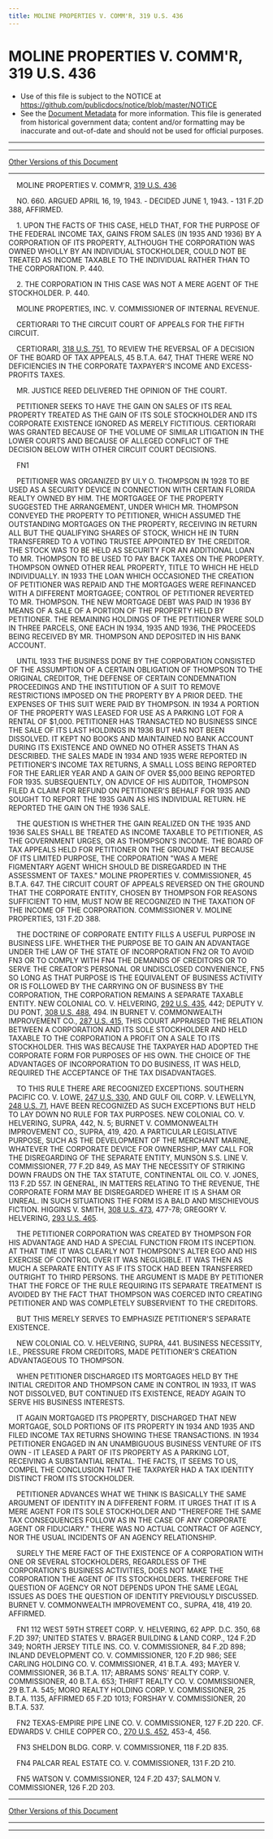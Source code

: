 ```yaml
---
title: MOLINE PROPERTIES V. COMM'R, 319 U.S. 436
---
```


# MOLINE PROPERTIES V. COMM'R, 319 U.S. 436

* Use of this file is subject to the NOTICE at https://github.com/publicdocs/notice/blob/master/NOTICE
* See the [Document Metadata](../../../index.md) for more information.
  This file is generated from historical government data; content and/or formatting may be inaccurate and out-of-date and should not be used for official purposes.

----------
----------

[Other Versions of this Document](https://publicdocs.github.io/go/links?ns=uslm-x&ref=%2Fus%2Fcourts%2Fscotus%2FusReporter%2F319%2F436)

----------

    MOLINE PROPERTIES V. COMM'R, [319 U.S. 436][/us/courts/scotus/usReporter/319/436]

    NO. 660.  ARGUED APRIL 16, 19, 1943.  - DECIDED JUNE 1, 1943.  - 131 F.2D 388, AFFIRMED.

    1.  UPON THE FACTS OF THIS CASE, HELD THAT, FOR THE PURPOSE OF THE FEDERAL INCOME TAX, GAINS FROM SALES (IN 1935 AND 1936) BY A CORPORATION OF ITS PROPERTY, ALTHOUGH THE CORPORATION WAS OWNED WHOLLY BY AN INDIVIDUAL STOCKHOLDER, COULD NOT BE TREATED AS INCOME TAXABLE TO THE INDIVIDUAL RATHER THAN TO THE CORPORATION.  P. 440.

    2.  THE CORPORATION IN THIS CASE WAS NOT A MERE AGENT OF THE STOCKHOLDER.  P. 440.

    MOLINE PROPERTIES, INC. V. COMMISSIONER OF INTERNAL REVENUE.

    CERTIORARI TO THE CIRCUIT COURT OF APPEALS FOR THE FIFTH CIRCUIT.

    CERTIORARI, [318 U.S. 751][/us/courts/scotus/usReporter/318/751], TO REVIEW THE REVERSAL OF A DECISION OF THE BOARD OF TAX APPEALS, 45 B.T.A. 647, THAT THERE WERE NO DEFICIENCIES IN THE CORPORATE TAXPAYER'S INCOME AND EXCESS-PROFITS TAXES.

    MR. JUSTICE REED DELIVERED THE OPINION OF THE COURT.

    PETITIONER SEEKS TO HAVE THE GAIN ON SALES OF ITS REAL PROPERTY TREATED AS THE GAIN OF ITS SOLE STOCKHOLDER AND ITS CORPORATE EXISTENCE IGNORED AS MERELY FICTITIOUS.  CERTIORARI WAS GRANTED BECAUSE OF THE VOLUME OF SIMILAR LITIGATION IN THE LOWER COURTS AND BECAUSE OF ALLEGED CONFLICT OF THE DECISION BELOW WITH OTHER CIRCUIT COURT DECISIONS.

    FN1

    PETITIONER WAS ORGANIZED BY ULY O. THOMPSON IN 1928 TO BE USED AS A SECURITY DEVICE IN CONNECTION WITH CERTAIN FLORIDA REALTY OWNED BY HIM.  THE MORTGAGEE OF THE PROPERTY SUGGESTED THE ARRANGEMENT, UNDER WHICH MR. THOMPSON CONVEYED THE PROPERTY TO PETITIONER, WHICH ASSUMED THE OUTSTANDING MORTGAGES ON THE PROPERTY, RECEIVING IN RETURN ALL BUT THE QUALIFYING SHARES OF STOCK, WHICH HE IN TURN TRANSFERRED TO A VOTING TRUSTEE APPOINTED BY THE CREDITOR.  THE STOCK WAS TO BE HELD AS SECURITY FOR AN ADDITIONAL LOAN TO MR. THOMPSON TO BE USED TO PAY BACK TAXES ON THE PROPERTY.  THOMPSON OWNED OTHER REAL PROPERTY, TITLE TO WHICH HE HELD INDIVIDUALLY.  IN 1933 THE LOAN WHICH OCCASIONED THE CREATION OF PETITIONER WAS REPAID AND THE MORTGAGES WERE REFINANCED WITH A DIFFERENT MORTGAGEE; CONTROL OF PETITIONER REVERTED TO MR. THOMPSON.  THE NEW MORTGAGE DEBT WAS PAID IN 1936 BY MEANS OF A SALE OF A PORTION OF THE PROPERTY HELD BY PETITIONER.  THE REMAINING HOLDINGS OF THE PETITIONER WERE SOLD IN THREE PARCELS, ONE EACH IN 1934, 1935 AND 1936, THE PROCEEDS BEING RECEIVED BY MR. THOMPSON AND DEPOSITED IN HIS BANK ACCOUNT.

    UNTIL 1933 THE BUSINESS DONE BY THE CORPORATION CONSISTED OF THE ASSUMPTION OF A CERTAIN OBLIGATION OF THOMPSON TO THE ORIGINAL CREDITOR, THE DEFENSE OF CERTAIN CONDEMNATION PROCEEDINGS AND THE INSTITUTION OF A SUIT TO REMOVE RESTRICTIONS IMPOSED ON THE PROPERTY BY A PRIOR DEED.  THE EXPENSES OF THIS SUIT WERE PAID BY THOMPSON.  IN 1934 A PORTION OF THE PROPERTY WAS LEASED FOR USE AS A PARKING LOT FOR A RENTAL OF $1,000.  PETITIONER HAS TRANSACTED NO BUSINESS SINCE THE SALE OF ITS LAST HOLDINGS IN 1936 BUT HAS NOT BEEN DISSOLVED.  IT KEPT NO BOOKS AND MAINTAINED NO BANK ACCOUNT DURING ITS EXISTENCE AND OWNED NO OTHER ASSETS THAN AS DESCRIBED.  THE SALES MADE IN 1934 AND 1935 WERE REPORTED IN PETITIONER'S INCOME TAX RETURNS, A SMALL LOSS BEING REPORTED FOR THE EARLIER YEAR AND A GAIN OF OVER $5,000 BEING REPORTED FOR 1935.  SUBSEQUENTLY, ON ADVICE OF HIS AUDITOR, THOMPSON FILED A CLAIM FOR REFUND ON PETITIONER'S BEHALF FOR 1935 AND SOUGHT TO REPORT THE 1935 GAIN AS HIS INDIVIDUAL RETURN.  HE REPORTED THE GAIN ON THE 1936 SALE.

    THE QUESTION IS WHETHER THE GAIN REALIZED ON THE 1935 AND 1936 SALES SHALL BE TREATED AS INCOME TAXABLE TO PETITIONER, AS THE GOVERNMENT URGES, OR AS THOMPSON'S INCOME.  THE BOARD OF TAX APPEALS HELD FOR PETITIONER ON THE GROUND THAT BECAUSE OF ITS LIMITED PURPOSE, THE CORPORATION "WAS A MERE FIGMENTARY AGENT WHICH SHOULD BE DISREGARDED IN THE ASSESSMENT OF TAXES."  MOLINE PROPERTIES V. COMMISSIONER, 45 B.T.A. 647.  THE CIRCUIT COURT OF APPEALS REVERSED ON THE GROUND THAT THE CORPORATE ENTITY, CHOSEN BY THOMPSON FOR REASONS SUFFICIENT TO HIM, MUST NOW BE RECOGNIZED IN THE TAXATION OF THE INCOME OF THE CORPORATION.  COMMISSIONER V. MOLINE PROPERTIES, 131 F.2D 388.

    THE DOCTRINE OF CORPORATE ENTITY FILLS A USEFUL PURPOSE IN BUSINESS LIFE.  WHETHER THE PURPOSE BE TO GAIN AN ADVANTAGE UNDER THE LAW OF THE STATE OF INCORPORATION  FN2  OR TO AVOID  FN3  OR TO COMPLY WITH  FN4 THE DEMANDS OF CREDITORS OR TO SERVE THE CREATOR'S PERSONAL OR UNDISCLOSED CONVENIENCE,  FN5  SO LONG AS THAT PURPOSE IS THE EQUIVALENT OF BUSINESS ACTIVITY OR IS FOLLOWED BY THE CARRYING ON OF BUSINESS BY THE CORPORATION, THE CORPORATION REMAINS A SEPARATE TAXABLE ENTITY.  NEW COLONIAL CO. V. HELVERING, [292 U.S. 435][/us/courts/scotus/usReporter/292/435], 442; DEPUTY V. DU PONT, [308 U.S. 488][/us/courts/scotus/usReporter/308/488], 494.  IN BURNET V. COMMONWEALTH IMPROVEMENT CO., [287 U.S. 415][/us/courts/scotus/usReporter/287/415], THIS COURT APPRAISED THE RELATION BETWEEN A CORPORATION AND ITS SOLE STOCKHOLDER AND HELD TAXABLE TO THE CORPORATION A PROFIT ON A SALE TO ITS STOCKHOLDER.  THIS WAS BECAUSE THE TAXPAYER HAD ADOPTED THE CORPORATE FORM FOR PURPOSES OF HIS OWN.  THE CHOICE OF THE ADVANTAGES OF INCORPORATION TO DO BUSINESS, IT WAS HELD, REQUIRED THE ACCEPTANCE OF THE TAX DISADVANTAGES.

    TO THIS RULE THERE ARE RECOGNIZED EXCEPTIONS.  SOUTHERN PACIFIC CO. V. LOWE, [247 U.S. 330][/us/courts/scotus/usReporter/247/330], AND GULF OIL CORP. V. LEWELLYN, [248 U.S. 71][/us/courts/scotus/usReporter/248/71], HAVE BEEN RECOGNIZED AS SUCH EXCEPTIONS BUT HELD TO LAY DOWN NO RULE FOR TAX PURPOSES.  NEW COLONIAL CO. V. HELVERING, SUPRA, 442, N. 5; BURNET V. COMMONWEALTH IMPROVEMENT CO., SUPRA, 419, 420.  A PARTICULAR LEGISLATIVE PURPOSE, SUCH AS THE DEVELOPMENT OF THE MERCHANT MARINE, WHATEVER THE CORPORATE DEVICE FOR OWNERSHIP, MAY CALL FOR THE DISREGARDING OF THE SEPARATE ENTITY, MUNSON S.S. LINE V. COMMISSIONER, 77 F.2D 849, AS MAY THE NECESSITY OF STRIKING DOWN FRAUDS ON THE TAX STATUTE, CONTINENTAL OIL CO. V. JONES, 113 F.2D 557.  IN GENERAL, IN MATTERS RELATING TO THE REVENUE, THE CORPORATE FORM MAY BE DISREGARDED WHERE IT IS A SHAM OR UNREAL.  IN SUCH SITUATIONS THE FORM IS A BALD AND MISCHIEVOUS FICTION.  HIGGINS V. SMITH, [308 U.S. 473][/us/courts/scotus/usReporter/308/473], 477-78; GREGORY V. HELVERING, [293 U.S. 465][/us/courts/scotus/usReporter/293/465].

    THE PETITIONER CORPORATION WAS CREATED BY THOMPSON FOR HIS ADVANTAGE AND HAD A SPECIAL FUNCTION FROM ITS INCEPTION.  AT THAT TIME IT WAS CLEARLY NOT THOMPSON'S ALTER EGO AND HIS EXERCISE OF CONTROL OVER IT WAS NEGLIGIBLE.  IT WAS THEN AS MUCH A SEPARATE ENTITY AS IF ITS STOCK HAD BEEN TRANSFERRED OUTRIGHT TO THIRD PERSONS.  THE ARGUMENT IS MADE BY PETITIONER THAT THE FORCE OF THE RULE REQUIRING ITS SEPARATE TREATMENT IS AVOIDED BY THE FACT THAT THOMPSON WAS COERCED INTO CREATING PETITIONER AND WAS COMPLETELY SUBSERVIENT TO THE CREDITORS.

    BUT THIS MERELY SERVES TO EMPHASIZE PETITIONER'S SEPARATE EXISTENCE.

    NEW COLONIAL CO. V. HELVERING, SUPRA, 441.  BUSINESS NECESSITY, I.E., PRESSURE FROM CREDITORS, MADE PETITIONER'S CREATION ADVANTAGEOUS TO THOMPSON.

    WHEN PETITIONER DISCHARGED ITS MORTGAGES HELD BY THE INITIAL CREDITOR AND THOMPSON CAME IN CONTROL IN 1933, IT WAS NOT DISSOLVED, BUT CONTINUED ITS EXISTENCE, READY AGAIN TO SERVE HIS BUSINESS INTERESTS.

    IT AGAIN MORTGAGED ITS PROPERTY, DISCHARGED THAT NEW MORTGAGE, SOLD PORTIONS OF ITS PROPERTY IN 1934 AND 1935 AND FILED INCOME TAX RETURNS SHOWING THESE TRANSACTIONS.  IN 1934 PETITIONER ENGAGED IN AN UNAMBIGUOUS BUSINESS VENTURE OF ITS OWN - IT LEASED A PART OF ITS PROPERTY AS A PARKING LOT, RECEIVING A SUBSTANTIAL RENTAL.  THE FACTS, IT SEEMS TO US, COMPEL THE CONCLUSION THAT THE TAXPAYER HAD A TAX IDENTITY DISTINCT FROM ITS STOCKHOLDER.

    PETITIONER ADVANCES WHAT WE THINK IS BASICALLY THE SAME ARGUMENT OF IDENTITY IN A DIFFERENT FORM.  IT URGES THAT IT IS A MERE AGENT FOR ITS SOLE STOCKHOLDER AND "THEREFORE THE SAME TAX CONSEQUENCES FOLLOW AS IN THE CASE OF ANY CORPORATE AGENT OR FIDUCIARY."  THERE WAS NO ACTUAL CONTRACT OF AGENCY, NOR THE USUAL INCIDENTS OF AN AGENCY RELATIONSHIP.

    SURELY THE MERE FACT OF THE EXISTENCE OF A CORPORATION WITH ONE OR SEVERAL STOCKHOLDERS, REGARDLESS OF THE CORPORATION'S BUSINESS ACTIVITIES, DOES NOT MAKE THE CORPORATION THE AGENT OF ITS STOCKHOLDERS.  THEREFORE THE QUESTION OF AGENCY OR NOT DEPENDS UPON THE SAME LEGAL ISSUES AS DOES THE QUESTION OF IDENTITY PREVIOUSLY DISCUSSED.  BURNET V. COMMONWEALTH IMPROVEMENT CO., SUPRA, 418, 419 20.  AFFIRMED.

    FN1  112 WEST 59TH STREET CORP. V. HELVERING, 62 APP. D.C. 350, 68 F.2D 397; UNITED STATES V. BRAGER BUILDING & LAND CORP., 124 F.2D 349; NORTH JERSEY TITLE INS. CO. V. COMMISSIONER, 84 F.2D 898; INLAND DEVELOPMENT CO. V. COMMISSIONER, 120 F.2D 986; SEE CARLING HOLDING CO. V. COMMISSIONER, 41 B.T.A. 493; MAYER V. COMMISSIONER, 36 B.T.A. 117; ABRAMS SONS' REALTY CORP. V. COMMISSIONER, 40 B.T.A. 653; THRIFT REALTY CO. V. COMMISSIONER, 29 B.T.A. 545; MORO REALTY HOLDING CORP. V. COMMISSIONER, 25 B.T.A. 1135, AFFIRMED 65 F.2D 1013; FORSHAY V. COMMISSIONER, 20 B.T.A. 537.

    FN2  TEXAS-EMPIRE PIPE LINE CO. V. COMMISSIONER, 127 F.2D 220.  CF. EDWARDS V. CHILE COPPER CO., [270 U.S. 452][/us/courts/scotus/usReporter/270/452], 453-4, 456.

    FN3  SHELDON BLDG. CORP. V. COMMISSIONER, 118 F.2D 835.

    FN4  PALCAR REAL ESTATE CO. V. COMMISSIONER, 131 F.2D 210.

    FN5  WATSON V. COMMISSIONER, 124 F.2D 437; SALMON V. COMMISSIONER, 126 F.2D 203.

----------

[Other Versions of this Document](https://publicdocs.github.io/go/links?ns=uslm-x&ref=%2Fus%2Fcourts%2Fscotus%2FusReporter%2F319%2F436)

----------
----------

[/us/courts/scotus/usReporter/319/436]: https://publicdocs.github.io/go/links?ns=uslm-x&ref=%2Fus%2Fcourts%2Fscotus%2FusReporter%2F319%2F436
[/us/courts/scotus/usReporter/318/751]: https://publicdocs.github.io/go/links?ns=uslm-x&ref=%2Fus%2Fcourts%2Fscotus%2FusReporter%2F318%2F751
[/us/courts/scotus/usReporter/292/435]: https://publicdocs.github.io/go/links?ns=uslm-x&ref=%2Fus%2Fcourts%2Fscotus%2FusReporter%2F292%2F435
[/us/courts/scotus/usReporter/308/488]: https://publicdocs.github.io/go/links?ns=uslm-x&ref=%2Fus%2Fcourts%2Fscotus%2FusReporter%2F308%2F488
[/us/courts/scotus/usReporter/287/415]: https://publicdocs.github.io/go/links?ns=uslm-x&ref=%2Fus%2Fcourts%2Fscotus%2FusReporter%2F287%2F415
[/us/courts/scotus/usReporter/247/330]: https://publicdocs.github.io/go/links?ns=uslm-x&ref=%2Fus%2Fcourts%2Fscotus%2FusReporter%2F247%2F330
[/us/courts/scotus/usReporter/248/71]: https://publicdocs.github.io/go/links?ns=uslm-x&ref=%2Fus%2Fcourts%2Fscotus%2FusReporter%2F248%2F71
[/us/courts/scotus/usReporter/308/473]: https://publicdocs.github.io/go/links?ns=uslm-x&ref=%2Fus%2Fcourts%2Fscotus%2FusReporter%2F308%2F473
[/us/courts/scotus/usReporter/293/465]: https://publicdocs.github.io/go/links?ns=uslm-x&ref=%2Fus%2Fcourts%2Fscotus%2FusReporter%2F293%2F465
[/us/courts/scotus/usReporter/270/452]: https://publicdocs.github.io/go/links?ns=uslm-x&ref=%2Fus%2Fcourts%2Fscotus%2FusReporter%2F270%2F452


